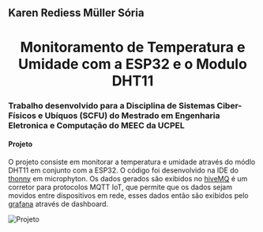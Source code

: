 ## Karen Rediess Müller Sória ##
<h1 align="center"> Monitoramento de Temperatura e Umidade com a ESP32 e o Modulo DHT11 </h1>

<h3>Trabalho desenvolvido para a Disciplina de Sistemas Ciber-Físicos e Ubíquos (SCFU) do Mestrado em Engenharia Eletronica e Computação do MEEC da UCPEL</h3>

<h4> Projeto </h4>

O projeto consiste em monitorar a temperatura e umidade através do módlo DHT11 em conjunto com a ESP32. O código foi desenvolvido na IDE do <a href="https://thonny.org/"> thonny</a> em microphyton. Os dados gerados são exibidos no <a href="https://www.hivemq.com/"> hiveMQ</a> é um corretor para protocolos MQTT IoT, que permite que os dados sejam movidos entre dispositivos em rede, esses dados então são exibidos pelo <a href="http://scfu.exehda.org:3000/d/3EYQ4PDVz/dashboard-karen?orgId=1&from=now-6h&to=now&refresh=15m"> grafana</a> através de dashboard.
 
 
 ![Projeto](https://user-images.githubusercontent.com/37384507/202756508-dff91e9f-ae58-4c10-9eca-7aec83f4a9a3.jpg)
